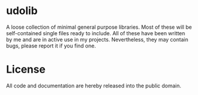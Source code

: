 # udolib

A loose collection of minimal general purpose libraries. Most of these will be self-contained single files ready to include. 
All of these have been written by me and are in active use in my projects. Nevertheless, they may contain bugs, please
report it if you find one.

# License

All code and documentation are hereby released into the public domain.

